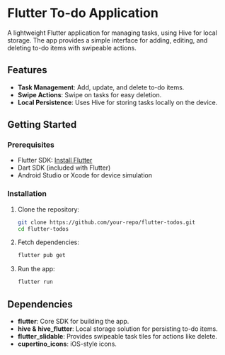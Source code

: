 # Flutter To-do Application

A lightweight Flutter application for managing tasks, using Hive for local storage. The app provides a simple interface for adding, editing, and deleting to-do items with swipeable actions.

## Features

- **Task Management**: Add, update, and delete to-do items.
- **Swipe Actions**: Swipe on tasks for easy deletion.
- **Local Persistence**: Uses Hive for storing tasks locally on the device.

## Getting Started

### Prerequisites

- Flutter SDK: [Install Flutter](https://flutter.dev/docs/get-started/install)
- Dart SDK (included with Flutter)
- Android Studio or Xcode for device simulation

### Installation

1. Clone the repository:
    ```bash
    git clone https://github.com/your-repo/flutter-todos.git
    cd flutter-todos
    ```

2. Fetch dependencies:
    ```bash
    flutter pub get
    ```

3. Run the app:
    ```bash
    flutter run
    ```

## Dependencies

- **flutter**: Core SDK for building the app.
- **hive & hive_flutter**: Local storage solution for persisting to-do items.
- **flutter_slidable**: Provides swipeable task tiles for actions like delete.
- **cupertino_icons**: iOS-style icons.
